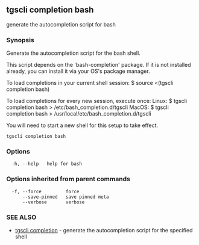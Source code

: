 ## tgscli completion bash

generate the autocompletion script for bash

### Synopsis


Generate the autocompletion script for the bash shell.

This script depends on the 'bash-completion' package.
If it is not installed already, you can install it via your OS's package manager.

To load completions in your current shell session:
$ source <(tgscli completion bash)

To load completions for every new session, execute once:
Linux:
  $ tgscli completion bash > /etc/bash_completion.d/tgscli
MacOS:
  $ tgscli completion bash > /usr/local/etc/bash_completion.d/tgscli

You will need to start a new shell for this setup to take effect.
  

```
tgscli completion bash
```

### Options

```
  -h, --help   help for bash
```

### Options inherited from parent commands

```
  -f, --force         force
      --save-pinned   save pinned meta
      --verbose       verbose
```

### SEE ALSO

* [tgscli completion](tgscli_completion.md)	 - generate the autocompletion script for the specified shell

